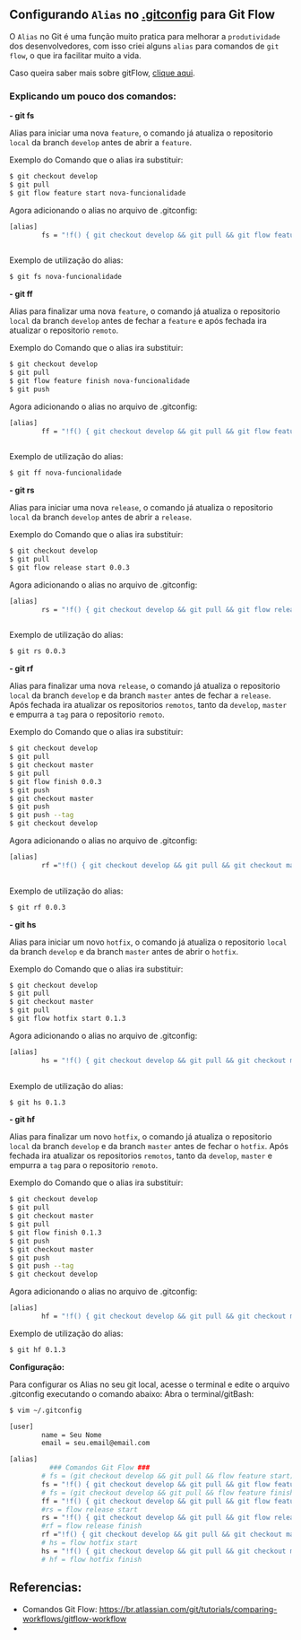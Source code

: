 ## Configurando `Alias` no [.gitconfig] para **Git Flow**

O `Alias` no Git é uma função muito pratica para melhorar a `produtividade` dos desenvolvedores, com isso criei alguns `alias` para comandos de `git flow`, o que ira facilitar muito a vida.

Caso queira saber mais sobre gitFlow, [clique aqui](README.md).

### Explicando um pouco dos comandos: 

**- git fs**

Alias para iniciar uma nova `feature`, o comando já atualiza o repositorio `local` da branch `develop` antes de abrir a `feature`. 

Exemplo do Comando que o alias ira substituir:
```sh
$ git checkout develop
$ git pull
$ git flow feature start nova-funcionalidade
```
Agora adicionando o alias no arquivo de .gitconfig:

```sh
[alias]
        fs = "!f() { git checkout develop && git pull && git flow feature start \"$1\"; }; f"
	
```
Exemplo de utilização do alias:
```sh
$ git fs nova-funcionalidade
```
**- git ff**

Alias para finalizar uma nova `feature`, o comando já atualiza o repositorio `local` da branch `develop` antes de fechar a `feature` e após fechada ira atualizar o repositorio `remoto`. 

Exemplo do Comando que o alias ira substituir:
```sh
$ git checkout develop
$ git pull
$ git flow feature finish nova-funcionalidade
$ git push
```
Agora adicionando o alias no arquivo de .gitconfig:

```sh
[alias]
        ff = "!f() { git checkout develop && git pull && git flow feature finish \"$1\" && git push; }; f"
	
```
Exemplo de utilização do alias:
```sh
$ git ff nova-funcionalidade
```
**- git rs**

Alias para iniciar uma nova `release`, o comando já atualiza o repositorio `local` da branch `develop` antes de abrir a `release`.

Exemplo do Comando que o alias ira substituir:
```sh
$ git checkout develop
$ git pull
$ git flow release start 0.0.3
```
Agora adicionando o alias no arquivo de .gitconfig:

```sh
[alias]
        rs = "!f() { git checkout develop && git pull && git flow release start \"$1\"; }; f"
	
```
Exemplo de utilização do alias:
```sh
$ git rs 0.0.3
```
**- git rf**

Alias para finalizar uma nova `release`, o comando já atualiza o repositorio `local` da branch `develop` e da branch `master` antes de fechar a `release`.  Após fechada ira atualizar os repositorios `remotos`, tanto da `develop`, `master` e empurra a `tag` para o repositorio `remoto`.

Exemplo do Comando que o alias ira substituir:
```sh
$ git checkout develop
$ git pull
$ git checkout master
$ git pull
$ git flow finish 0.0.3
$ git push
$ git checkout master
$ git push
$ git push --tag
$ git checkout develop
```
Agora adicionando o alias no arquivo de .gitconfig:

```sh
[alias]
        rf ="!f() { git checkout develop && git pull && git checkout master && git pull && git flow release finish \"$1\" && git push && git checkout master && git push && git push --tag && git checkout develop; }; f"
	
```
Exemplo de utilização do alias:
```sh
$ git rf 0.0.3
```
**- git hs**

Alias para iniciar um novo `hotfix`, o comando já atualiza o repositorio `local` da branch `develop` e da branch `master` antes de abrir o `hotfix`.

Exemplo do Comando que o alias ira substituir:
```sh
$ git checkout develop
$ git pull
$ git checkout master
$ git pull
$ git flow hotfix start 0.1.3
```
Agora adicionando o alias no arquivo de .gitconfig:

```sh
[alias]
        hs = "!f() { git checkout develop && git pull && git checkout master && git pull && git flow hotfix start \"$1\"; }; f"
	
```
Exemplo de utilização do alias:
```sh
$ git hs 0.1.3
```
**- git hf**

Alias para finalizar um novo `hotfix`, o comando já atualiza o repositorio `local` da branch `develop` e da branch `master` antes de fechar o `hotfix`.  Após fechada ira atualizar os repositorios `remotos`, tanto da `develop`, `master` e empurra a `tag` para o repositorio `remoto`.

Exemplo do Comando que o alias ira substituir:
```sh
$ git checkout develop
$ git pull
$ git checkout master
$ git pull
$ git flow finish 0.1.3
$ git push
$ git checkout master
$ git push
$ git push --tag
$ git checkout develop
```
Agora adicionando o alias no arquivo de .gitconfig:

```sh
[alias]
        hf = "!f() { git checkout develop && git pull && git checkout master && git pull && git flow hotfix finish \"$1\" && git push && git checkout master && git push && git push --tag && git checkout develop; }; f"

```
Exemplo de utilização do alias:
```sh
$ git hf 0.1.3
```

**Configuração:**

Para configurar os Alias no seu git local, acesse o terminal e edite o arquivo .gitconfig executando o comando abaixo:
Abra o terminal/gitBash:
```sh
$ vim ~/.gitconfig
```

```sh
[user]
        name = Seu Nome
        email = seu.email@email.com

[alias]
          ### Comandos Git Flow ###
        # fs = (git checkout develop && git pull && flow feature start)
        fs = "!f() { git checkout develop && git pull && git flow feature start \"$1\"; }; f"
        # fs = (git checkout develop && git pull && flow feature finish)
        ff = "!f() { git checkout develop && git pull && git flow feature finish \"$1\" && git push; }; f"
        #rs = flow release start
        rs = "!f() { git checkout develop && git pull && git flow release start \"$1\"; }; f"
        #rf = flow release finish
        rf ="!f() { git checkout develop && git pull && git checkout master && git pull && git flow release finish \"$1\" && git push && git checkout master && git push && git push --tag && git checkout develop; }; f"
        # hs = flow hotfix start
        hs = "!f() { git checkout develop && git pull && git checkout master && git pull && git flow hotfix start \"$1\"; }; f"
        # hf = flow hotfix finish
```

[.gitconfig]: <.gitconfig>

## Referencias:
- Comandos Git Flow: https://br.atlassian.com/git/tutorials/comparing-workflows/gitflow-workflow
- 
